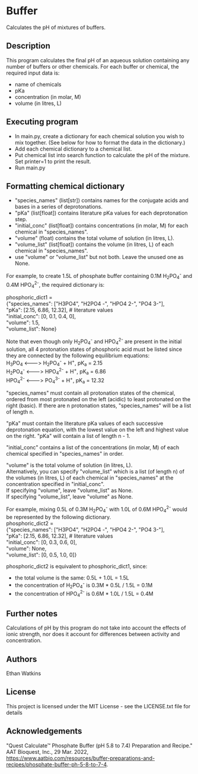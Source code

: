 # Buffer

Calculates the pH of mixtures of buffers.

## Description

This program calculates the final pH of an aqueous solution containing any number 
of buffers or other chemicals. For each buffer or chemical, the required input
data is:
* name of chemicals
* pKa
* concentration (in molar, M)
* volume (in litres, L)

## Executing program
* In main.py, create a dictionary for each chemical solution you wish to mix together. 
  (See below for how to format the data in the dictionary.)
* Add each chemical dictionary to a chemical list.
* Put chemical list into search function to calculate the pH of the mixture.
Set printer=1 to print the result.
* Run main.py

## Formatting chemical dictionary
* "species_names" (list[str]) contains names for the conjugate acids and bases in a series of deprotonations.
* "pKa" (list[float]) contains literature pKa values for each deprotonation step.
* "initial_conc" (list[float]) contains concentrations (in molar, M) for each chemical in "species_names".
* "volume" (float) contains the total volume of solution (in litres, L).
* "volume_list" (list[float]) contains the volume (in litres, L) of each chemical in "species_names".
* use "volume" or "volume_list" but not both. Leave the unused one as None.

For example, to create 1.5L of phosphate buffer containing 0.1M H<sub>2</sub>PO<sub>4</sub><sup>-</sup> 
and 0.4M HPO<sub>4</sub><sup>2-</sup>, the required dictionary is:

phosphoric_dict1 =  
{"species_names": ["H3PO4", "H2PO4 -", "HPO4 2-", "PO4 3-"],  
"pKa": [2.15, 6.86, 12.32],  # literature values  
"initial_conc": [0, 0.1, 0.4, 0],  
"volume": 1.5,  
"volume_list": None}  

Note that even though only H<sub>2</sub>PO<sub>4</sub><sup>-</sup> and HPO<sub>4</sub><sup>2-</sup> are 
present in the initial solution, all 4 protonation states of phosphoric acid must be listed since 
they are connected by the following equilibrium equations:  
H<sub>3</sub>PO<sub>4</sub> <---> H<sub>2</sub>PO<sub>4</sub><sup>-</sup> + H<sup>+</sup>, pK<sub>a</sub> = 2.15  
H<sub>2</sub>PO<sub>4</sub><sup>-</sup> <---> HPO<sub>4</sub><sup>2-</sup> + H<sup>+</sup>, pK<sub>a</sub> = 6.86  
HPO<sub>4</sub><sup>2-</sup> <---> PO<sub>4</sub><sup>3-</sup> + H<sup>+</sup>, pK<sub>a</sub> = 12.32  

"species_names" must contain all protonation states of the chemical, ordered from most protonated on the left (acidic)
to least protonated on the right (basic). If there are n protonation states, "species_names" will be a list of length n.

"pKa" must contain the literature pKa values of each successive deprotonation equation, with the lowest value on the
left and highest value on the right. "pKa" will contain a list of length n - 1.

"initial_conc" contains a list of the concentrations (in molar, M) of each chemical specified in "species_names" in order.

"volume" is the total volume of solution (in litres, L).  
Alternatively, you can specify "volume_list" which is a list (of length n) of the volumes (in litres, L) of each chemical in "species_names"
at the concentration specified in "initial_conc".  
If specifying "volume", leave "volume_list" as None.  
If specifying "volume_list", leave "volume" as None.  

For example, mixing 0.5L of 0.3M H<sub>2</sub>PO<sub>4</sub><sup>-</sup> with 1.0L of 0.6M HPO<sub>4</sub><sup>2-</sup> 
would be represented by the following dictionary.  
phosphoric_dict2 =  
{"species_names": ["H3PO4", "H2PO4 -", "HPO4 2-", "PO4 3-"],  
"pKa": [2.15, 6.86, 12.32],  # literature values  
"initial_conc": [0, 0.3, 0.6, 0],  
"volume": None,  
"volume_list": [0, 0.5, 1.0, 0]} 

phosphoric_dict2 is equivalent to phosphoric_dict1, since: 
* the total volume is the same: 0.5L + 1.0L = 1.5L
* the concentration of H<sub>2</sub>PO<sub>4</sub><sup>-</sup> is 0.3M * 0.5L / 1.5L = 0.1M
* the concentration of HPO<sub>4</sub><sup>2-</sup> is 0.6M * 1.0L / 1.5L = 0.4M

## Further notes

Calculations of pH by this program do not take into account the effects of ionic strength, nor does it account for
differences between activity and concentration.

## Authors

Ethan Watkins

## License

This project is licensed under the MIT License - see the LICENSE.txt file for details

## Acknowledgements

"Quest Calculate™ Phosphate Buffer (pH 5.8 to 7.4) Preparation and Recipe." AAT Bioquest, Inc., 29 Mar. 2022, https://www.aatbio.com/resources/buffer-preparations-and-recipes/phosphate-buffer-ph-5-8-to-7-4.